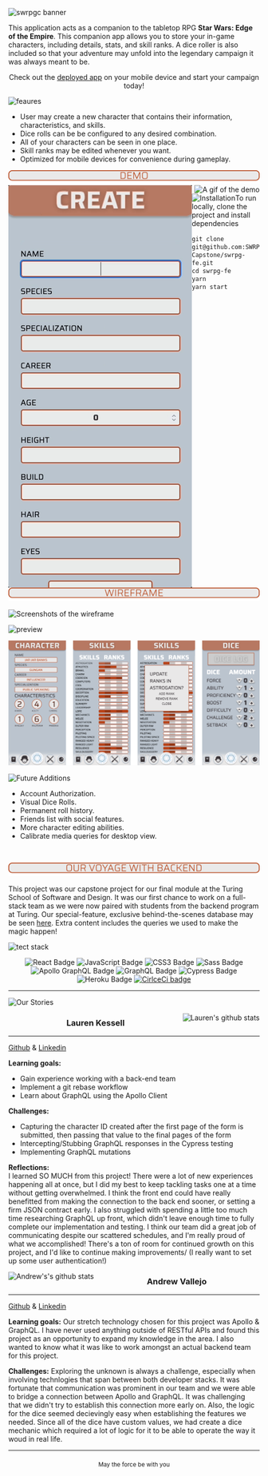 ![swrpgc banner](https://user-images.githubusercontent.com/17935770/131261369-477cff64-39e5-462a-81bf-3f55944e512e.png)


This application acts as a companion to the tabletop RPG **Star Wars: Edge of the Empire**. This companion app allows you to store your in-game characters, including details, stats, and skill ranks. A dice roller is also included so that your adventure may unfold into the legendary campaign it was always meant to be. 

<div align='center'>

 Check out the [deployed app](https://swrpg-companion.herokuapp.com/home) on your mobile device and start your campaign today! 
 
 </div>

![feaures](https://user-images.githubusercontent.com/17935770/131262008-e0fb73fa-3967-41bb-852d-6fd1f71b45a7.png)

 - User may create a new character that contains their information, characteristics, and skills.
 - Dice rolls can be be configured to any desired combination.
 - All of your characters can be seen in one place.
 - Skill ranks may be edited whenever you want.
 - Optimized for mobile devices for convenience during gameplay.
 

<img alt="demo-header" src="./src/assets/readme/demo.png">

 <img align='left' alt="A gif of the creation flow" src="./src/assets/readme/creation-gif.gif"> 
 
 <img align='right' alt="A gif of the demo" src="./src/assets/readme/app-demo-gif.gif"> 

![Installation](https://user-images.githubusercontent.com/17935770/131262041-39ba027b-0d4e-44a6-b599-8f1543ae5c6c.png)To run locally, clone the project and install dependencies

```szh 
git clone git@github.com:SWRPG-Capstone/swrpg-fe.git
cd swrpg-fe
yarn
yarn start
```

<img alt="wireframe header" src="./src/assets/readme/wireframe.png">


![Screenshots of the wireframe](./src/assets/readme/original.png)

![preview](https://user-images.githubusercontent.com/17935770/131262055-e0e0afc1-09f9-4730-9f02-8cd4d7a2be09.png)

![Screenshots of the actual demo](./src/assets/readme/actual.png)


![Future Additions](https://user-images.githubusercontent.com/17935770/131262136-88628fd2-2b64-41d9-ae44-8f8f32bd03e0.png)

- Account Authorization.
- Visual Dice Rolls.
- Permanent roll history.
- Friends list with social features. 
- More character editing abilities.
- Calibrate media queries for desktop view.

<br>

![Our voyage with backend](./src/assets/readme/backend-header.png)

This project was our capstone project for our final module at the Turing School of Software and Design. It was our first chance to work on a full-stack team as we were now paired with students from the backend program at Turing. Our special-feature, exclusive behind-the-scenes database may be seen [here](https://github.com/SWRPG-Capstone/swrpg-be). Extra content includes the queries we used to make the magic happen!

![tect stack](https://user-images.githubusercontent.com/17935770/131262694-59d17a22-b9e8-4396-b130-cd33d7754e0f.png)

<div align="center">  
<img src="https://img.shields.io/badge/React-61DAFB?logo=react&logoColor=000&style=flat-square" alt="React Badge">
<img src="https://img.shields.io/badge/JavaScript-F7DF1E?logo=javascript&logoColor=000&style=flat-square" alt="JavaScript Badge">
<img src="https://img.shields.io/badge/CSS3-1572B6?logo=css3&logoColor=fff&style=flat-square" alt="CSS3 Badge">
<img src="https://img.shields.io/badge/Sass-C69?logo=sass&logoColor=fff&style=flat-square" alt="Sass Badge"> 
<img src="https://img.shields.io/badge/Apollo%20GraphQL-311C87?logo=apollographql&logoColor=fff&style=flat-square" alt="Apollo GraphQL Badge">
<img src="https://img.shields.io/badge/GraphQL-E434AA?logo=graphql&logoColor=fff&style=flat-square" alt="GraphQL Badge"> 
<img src="https://img.shields.io/badge/Cypress-17202C?logo=cypress&logoColor=fff&style=flat-square" alt="Cypress Badge"> 
<img src="https://img.shields.io/badge/Heroku-430098?logo=heroku&logoColor=fff&style=flat-square" alt="Heroku Badge"> 
<a href="https://circleci.com/gh/SWRPG-Capstone/swrpg-fe/tree/main"><img alt="CirlceCi badge" src="https://circleci.com/gh/SWRPG-Capstone/swrpg-fe/tree/main.svg?style=svg"></a>
</div> 

---

![Our Stories](https://user-images.githubusercontent.com/17935770/131262209-52b60891-6ae5-4546-ae3e-72f9230de3ce.png)


<img align='right' alt="Lauren's github stats" src="https://github-readme-stats.vercel.app/api?username=LKessell&hide=stars&show_icons=true&theme=cobalt">

### <div align=center> **Lauren Kessell** </div>

---

[Github](https://www.github.com/LKessell)
&
[Linkedin](https://www.linkedin.com/in/lauren-kessell/)



**Learning goals:**
- Gain experience working with a back-end team
- Implement a git rebase workflow
- Learn about GraphQL using the Apollo Client

**Challenges:**
- Capturing the character ID created after the first page of the form is submitted, then passing that value to the final pages of the form
- Intercepting/Stubbing GraphQL responses in the Cypress testing
- Implementing GraphQL mutations

**Reflections:**  
I learned SO MUCH from this project! There were a lot of new experiences happening all at once, but I did my best to keep tackling tasks one at a time without getting overwhelmed. I think the front end could have really benefitted from making the connection to the back end sooner, or setting a firm JSON contract early. I also struggled with spending a little too much time researching GraphQL up front, which didn't leave enough time to fully complete our implementation and testing. I think our team did a great job of communicating despite our scattered schedules, and I'm really proud of what we accomplished! There's a ton of room for continued growth on this project, and I'd like to continue making improvements/ (I really want to set up some user authentication!)


<img align='left' alt="Andrew's's github stats" src="https://github-readme-stats.vercel.app/api?username=andrewvallejo&hide=stars&show_icons=true&theme=ayu-mirage"> 

### <div align=center> **Andrew Vallejo** </div>

---

[Github](https://www.github.com/andrewvallejo)
&
[Linkedin](https://www.linkedin.com/in/andrewvallejo/)

**Learning goals:** Our stretch technology chosen for this project was Apollo & GraphQL. I have never used anything outside of RESTful APIs and found this project as an opportunity to expand my knowledge in the area. I also wanted to know what it was like to work amongst an actual backend team for this project.

**Challenges:** Exploring the unknown is always a challenge, especially when involving technlogies that span between both developer stacks. It was fortunate that communication was prominent in our team and we were able to bridge a connection between Apollo and GraphQL. It was challenging that we didn't try to establish this connection more early on. Also, the logic for the dice seemed decievingly easy when establishing the features we needed. Since all of the dice have custom values, we had create a dice mechanic which required a lot of logic for it to be able to operate the way it woud in real life. 


---

 <div align='center'><sub>May the force be with you</div></div>

